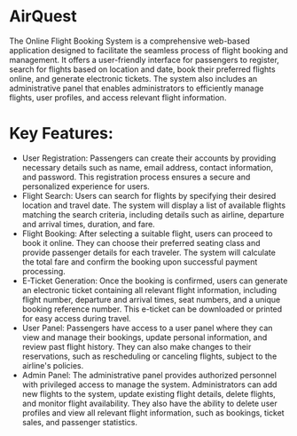 # AirQuest
The Online Flight Booking System is a comprehensive web-based application designed to facilitate the seamless process of flight booking and management. It offers a user-friendly interface for passengers to register, search for flights based on location and date, book their preferred flights online, and generate electronic tickets. The system also includes an administrative panel that enables administrators to efficiently manage flights, user profiles, and access relevant flight information.
# Key Features:
-	User Registration: Passengers can create their accounts by providing necessary details such as name, email address, contact information, and password. This registration process ensures a secure and personalized experience for users.
-	Flight Search: Users can search for flights by specifying their desired location and travel date. The system will display a list of available flights matching the search criteria, including details such as airline, departure and arrival times, duration, and fare.
-	Flight Booking: After selecting a suitable flight, users can proceed to book it online. They can choose their preferred seating class and provide passenger details for each traveler. The system will calculate the total fare and confirm the booking upon successful payment processing.
-	E-Ticket Generation: Once the booking is confirmed, users can generate an electronic ticket containing all relevant flight information, including flight number, departure and arrival times, seat numbers, and a unique booking reference number. This e-ticket can be downloaded or printed for easy access during travel.
-	User Panel: Passengers have access to a user panel where they can view and manage their bookings, update personal information, and review past flight history. They can also make changes to their reservations, such as rescheduling or canceling flights, subject to the airline's policies.
-	Admin Panel: The administrative panel provides authorized personnel with privileged access to manage the system. Administrators can add new flights to the system, update existing flight details, delete flights, and monitor flight availability. They also have the ability to delete user profiles and view all relevant flight information, such as bookings, ticket sales, and passenger statistics.
